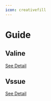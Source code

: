 ```yaml
---
icon: creativefill
---
```


# Guide

## Valine

[See Detail](valine.md)

## Vssue

[See Detail](vssue.md)
